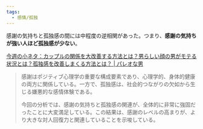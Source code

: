 ```yaml
---
tags:
  - 感情/孤独
---
```

感謝の気持ちと孤独感の間には中程度の逆相関があった。つまり、**感謝の気持ちが強い人ほど孤独感が少ない**。

[今週の小ネタ：カップルの関係を大改善する方法とは？男らしい顔の男がモテる状況とは？孤独感を改善しまくる方法とは？ | パレオな男](https://yuchrszk.blogspot.com/2024/06/blog-post_23.html)

> 感謝はポジティブ心理学の重要な構成要素であり、心理学的、身体的健康の両方に関係している。一方で、孤独感は、社会的つながりの欠如から生じる嫌悪的な感情体験である。
> 
> 今回の分析では、感謝の気持ちと孤独感の関連が、全体的に非常に強固だったことに大変満足している。この結果は、感謝のレベルの高まりが、より大きな対人回復力と関連していることを示唆している。

